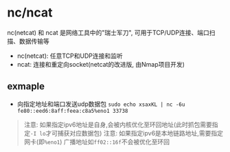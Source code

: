# nc/ncat

nc(netcat) 和 ncat 是网络工具中的"瑞士军刀", 可用于TCP/UDP连接、端口扫描、数据传输等

- nc(netcat): 任意TCP和UDP连接和监听
- ncat: 连接和重定向socket(netcat的改进版, 由Nmap项目开发)

## exmaple

- 向指定地址和端口发送udp数据包 `sudo echo xsaxKL | nc -6u fe80::eed6:8aff:feea:c8a5%eno1 33738`
> 注意: 如果指定ipv6地址是自身,会被内核优化至环回地址(此时抓包需要指定`-I lo`才可捕获对应数据包)
> 注意: 如果指定ipv6是本地链路地址,需要指定网卡(即`%eno1`)
> 广播地址如`ff02::16f`不会被优化至环回
